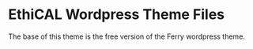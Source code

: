 # EthiCAL Wordpress Theme Files

The base of this theme is the free version of the Ferry wordpress theme.

